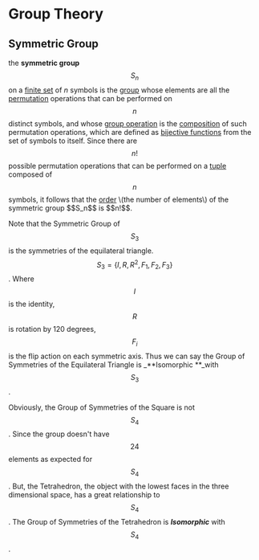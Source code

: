 # Group Theory

## Symmetric Group

the **symmetric group** $$S_n$$ on a [finite set](https://en.wikipedia.org/wiki/Finite_set) of _n_ symbols is the [group](https://en.wikipedia.org/wiki/Group_(mathematics)) whose elements are all the [permutation](https://en.wikipedia.org/wiki/Permutation) operations that can be performed on $$n$$ distinct symbols, and whose [group operation](https://en.wikipedia.org/wiki/Group_operation) is the [composition](https://en.wikipedia.org/wiki/Function_composition) of such permutation operations, which are defined as [bijective functions](https://en.wikipedia.org/wiki/Bijection) from the set of symbols to itself. Since there are $$n!$$ possible permutation operations that can be performed on a [tuple](https://en.wikipedia.org/wiki/Tuple) composed of $$n$$ symbols, it follows that the [order](https://en.wikipedia.org/wiki/Order_(group_theory)) \(the number of elements\) of the symmetric group $$S_n$$ is $$n!$$.

Note that the Symmetric Group of $$S_3$$ is the symmetries of the equilateral triangle. $$S_3 = \{I, R, R^2, F_1, F_2, F_3\}$$ . Where $$I$$ is the identity, $$R$$ is rotation by 120 degrees, $$F_i$$ is the flip action on each symmetric axis. Thus we can say the Group of Symmetries of the Equilateral Triangle is _**Isomorphic **_with $$S_3$$. 

Obviously, the Group of Symmetries of the Square is not $$S_4$$. Since the group doesn't have $$24$$ elements as expected for $$S_4$$. But, the Tetrahedron, the object with the lowest faces in the three dimensional space, has a great relationship to $$S_4$$. The Group of Symmetries of the Tetrahedron is _**Isomorphic**_ with $$S_4$$. 

